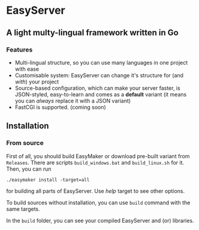 # EasyServer

## A light multy-lingual framework written in Go

### Features
- Multi-lingual structure, so you can use many languages in one project with ease
- Customisable system: EasyServer can change it's structure for (and _with_) your project
- Source-based configuration, which can make your server faster, is JSON-styled, easy-to-learn and comes as a __default__ variant (it means you can _always_ replace it with a JSON variant)
- FastCGI is supported. (coming soon)

## Installation
### From source
First of all, you should build EasyMaker or download pre-built variant from `Releases`. There are scripts `build_windows.bat` and `build_linux.sh` for it.
Then, you can run
```console
./easymaker install -target=all
```
for building all parts of EasyServer. Use _help_ target to see other options.

To build sources without installation, you can use `build` command with the same targets.

In the `build` folder, you can see your compiled EasyServer and (or) libraries.

